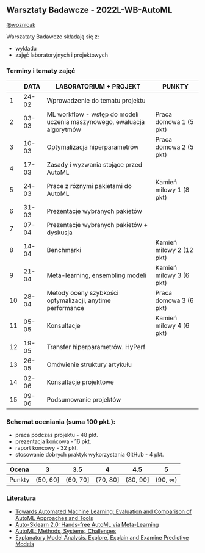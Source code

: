 
## Warsztaty Badawcze - 2022L-WB-AutoML


[@woznicak](https://github.com/woznicak)


Warszataty Badawcze składają się z:
 - wykładu
 - zajęć laboratoryjnych i projektowych

### Terminy i tematy zajęć 


<table>
<thead>
  <tr>
    <th></th>
    <th>DATA</th>
    <th>LABORATORIUM + PROJEKT</th>
    <th>PUNKTY</th>
  </tr>
</thead>
<tbody>
   <tr>
    <td>1</td>
    <td>24-02</td>
    <td>Wprowadzenie do tematu projektu
</td>
    <td></td>
  </tr>
  <tr>
    <td>2</td>
    <td>03-03</td>
    <td>ML workflow - wstęp do modeli uczenia maszynowego, ewaluacja algorytmów
</td>
    <td>Praca domowa 1 (5 pkt)</td>
  </tr>
  <tr>
    <td>3</td>
    <td>10-03</td>
    <td>Optymalizacja hiperparametrów</td>
    <td>Praca domowa 2 (5 pkt)</td>
  </tr>
  <tr>
    <td>4</td>
    <td>17-03</td>
    <td>Zasady i wyzwania stojące przed AutoML</td>
    <td></td>
  </tr>
  <tr>
    <td>5</td>
    <td>24-03</td>
    <td>Prace z róznymi pakietami do AutoML</td>
    <td>Kamień milowy 1 (8 pkt)</td>
  </tr>
  <tr>
    <td>6</td>
    <td>31-03</td>
    <td>Prezentacje wybranych pakietów</td>
  </tr>
  <tr>
    <td>7</td>
    <td>07-04</td>
    <td>Prezentacje wybranych pakietów + dyskusja </td>
    <td></td>
  </tr>
  <tr>
    <td>8</td>
    <td>14-04</td>
    <td>Benchmarki</td>
    <td>Kamień milowy 2 (12 pkt)</td>
  </tr>
  <tr>
    <td>9</td>
    <td>21-04</td>
    <td>Meta-learning, ensembling modeli</td>
    <td>Kamień milowy 3 (6 pkt)</td>
  </tr>
  <tr>
    <td>10</td>
    <td>28-04</td>
    <td>Metody oceny szybkości optymalizacji,  anytime performance</td>
    <td>Praca domowa 3 (6 pkt)</td>
  </tr>
  <tr>
    <td>11</td>
    <td>05-05</td>
    <td>Konsultacje</td>
    <td>Kamień milowy 4 (6 pkt)</td>
  </tr>
  <tr>
    <td>12</td>
    <td>19-05</td>
    <td>Transfer hiperparametrów. HyPerf</td>
    <td></td>
  </tr>
  <tr>
    <td>13</td>
    <td>26-05</td>
    <td>Omówienie struktury artykułu</td>
    <td></td>
  </tr>
  <tr>
    <td>14</td>
    <td>02-06</td>
    <td>Konsultacje projektowe</td>
    <td></td>
  </tr>
  <tr>
    <td>15</td>
    <td>09-06</td>
    <td>Podsumowanie projektów</td>
    <td></td>
  </tr>
</tbody>
</table>

### Schemat oceniania (suma 100 pkt.):
-   praca podczas projektu -   48 pkt.
-   prezentacja końcowa - 16 pkt.
-   raport końcowy - 32 pkt.
-   stosowanie dobrych praktyk wykorzystania GitHub - 4 pkt.



| Ocena |  3 | 3.5 | 4 | 4.5 | 5 |
|:---:|:---:|:---:|:---:|:---:|:---:|
| Punkty   | (50, 60] | (60, 70] | (70, 80] | (80, 90] | (90, ∞) |

### Literatura
- [Towards Automated Machine Learning: Evaluation and Comparison of AutoML Approaches and Tools](https://arxiv.org/abs/1908.05557)
- [Auto-Sklearn 2.0: Hands-free AutoML via Meta-Learning](https://arxiv.org/abs/2007.04074)
- [AutoML: Methods, Systems, Challenges](https://www.automl.org/wp-content/uploads/2019/05/AutoML_Book.pdf)
- [Explanatory Model Analysis. Explore, Explain and Examine Predictive Models](https://pbiecek.github.io/ema/)

